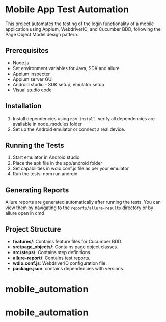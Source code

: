 # Mobile App Test Automation

This project automates the testing of the login functionality of a mobile application using Appium, WebdriverIO, and Cucumber BDD, following the Page Object Model design pattern.

## Prerequisites

- Node.js
- Set environment variables for Java, SDK and allure
- Appium inspecter
- Appium server GUI
- Android studio - SDK setup, emulator setup
- Visual studio code

## Installation

1. Install dependencies using `npm install`. verify all dependencies are available in node_modules folder
2. Set up the Android emulator or connect a real device.

## Running the Tests

1. Start emulator in Android studio
2. Place the apk file in the app/android folder
3. Set capabilities in wdio.conf.js file as per your emulator
4. Run the tests: npm run android

## Generating Reports

Allure reports are generated automatically after running the tests. You can view them by navigating to the `reports/allure-results` directory or by allure open in cmd

## Project Structure

- **features/**: Contains feature files for Cucumber BDD.
- **src/page_objects/**: Contains page object classes.
- **src/steps/**: Contains step definitions.
- **allure-report/**: Contains test reports.
- **wdio.conf.js**: WebdriverIO configuration file.
- **package.json**: contains dependencies with versions.
# mobile_automation
# mobile_automation
